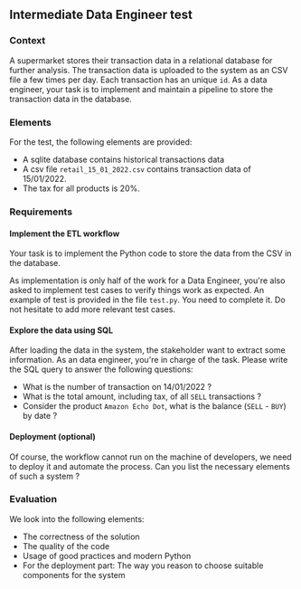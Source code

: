 ## Intermediate Data Engineer test
### Context
A supermarket stores their transaction data in a relational database for further analysis. The transaction data is uploaded to the system as an CSV file a few times per day. Each transaction has an unique `id`. As a data engineer, your task is to implement and maintain a pipeline to store the transaction data  in the database.

### Elements
For the test, the following elements are provided:
- A sqlite database contains historical transactions data
- A csv file `retail_15_01_2022.csv` contains transaction data of 15/01/2022.
- The tax for all products is 20%.

### Requirements
#### Implement the ETL workflow
Your task is to implement the Python code to store the data from the CSV in the database.

As implementation is only half of the work for a Data Engineer, you're also asked to implement test cases to verify things work as expected. An example of test is provided in the file `test.py`. You need to complete it. Do not hesitate to add more relevant test cases.

#### Explore the data using SQL
After loading the data in the system, the stakeholder want to extract some information. As an data engineer, you're in charge of the task. Please write the SQL query to answer the following questions:
- What is the number of transaction on 14/01/2022 ?
- What is the total amount, including tax, of all `SELL` transactions ?
- Consider the product `Amazon Echo Dot`, what is the balance (`SELL` - `BUY`) by date ?

#### Deployment (optional)
Of course, the workflow cannot run on the machine of developers, we need to deploy it and automate the process. Can you list the necessary elements of such a system ?

### Evaluation
We look into the following elements:
- The correctness of the solution
- The quality of the code
- Usage of good practices and modern Python
- For the deployment part: The way you reason to choose suitable components for the system 